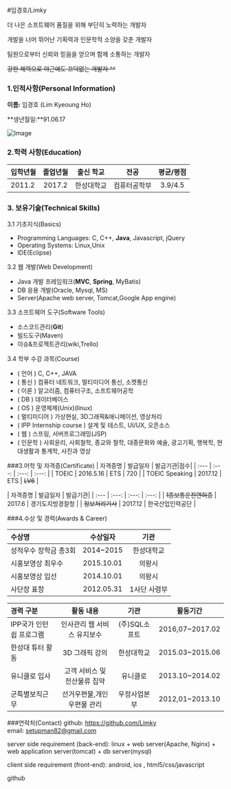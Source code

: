 #임경호/Limky

더 나은 소프트웨어 품질을 위해 부단히 노력하는 개발자  

개발을 너머 뛰어난 기획력과 인문학적 소양을 갖춘 개발자   

팀원으로부터 신뢰와 믿음을 얻으며 함께 소통하는 개발자  

~~강한 체력으로 야근에도 끄덕없는 개발자 ^^~~

### 1.인적사항(Personal Information)  

  **이름:** 임경호 (Lim Kyeoung Ho)
  
  **생년월일:**91.06.17  

  ![Image](https://scontent.xx.fbcdn.net/v/t1.0-9/13133331_159272791137480_2076198251917202711_n.jpg?oh=b6bf53731e6b9294edfff3cfd06723d5&oe=57BB4BBF)
  
### 2.학력 사항(Education)  

| 입학년월 | 졸업년월 | 출신 학교 |전공 | 평균/평점 | 
| :---         |     :---:      |        :---:   |    :---:      | :---:       |  
| 2011.2 | 2017.2 | 한성대학교   |컴퓨터공학부 | 3.9/4.5 |

### 3. 보유기술(Technical Skills)

3.1  기초지식(Basics)
* Programming Languages: C, C++, __Java__, Javascript, jQuery
* Operating Systems: Linux,Unix
* IDE(Eclipse)

3.2 웹 개발(Web Development)
* Java 개발 프레임워크(__MVC__, __Spring__, MyBatis)
* DB 응용 개발(Oracle, Mysql, MS)
* Server(Apache web server, Tomcat,Google App engine)

3.3 소프트웨어 도구(Software Tools)
* 소스코드관리(__Git__)
* 빌드도구(Maven)
* 이슈&프로젝트관리(wiki,Trello)

3.4 학부 수강 과목(Course)
* ( 언어 ) C, C++, JAVA
* ( 통신 ) 컴퓨터 네트워크, 멀티미디어 통신, 소켓통신 
* ( 이론 ) 알고리즘, 컴퓨터구조, 소프트웨어공학 
* ( DB ) 데이터베이스
* ( OS ) 운영체제(Unix)(linux)
* ( 멀티미디어 ) 가상현실, 3D그래픽&애니메이션, 영상처리
* ( IPP Internship course ) 설계 및 테스트, UI/UX, 오픈소스
* ( 웹 ) 스프링, 서버프로그래밍(JSP)
* ( 인문학 ) 사회윤리, 사회철학, 종교와 철학, 대중문화와 예술, 광고기획, 행복학, 현대생활과 통계학, 사진과 영상  


###3.어학 및 자격증(Certificate)
| 자격증명 | 발급일자  | 발급기관|점수| 
| :---         |     :---:      |     :---:   |   :---:   | 
| TOEIC | 2016.5.16 | ETS   | 720  |
|  TOEIC Speaking | 2017.12 | ETS   | ~~LV6~~  |
 
| 자격증명 | 발급일자  | 발급기관|
| :---         |     :---:      |     :---:   |   :---:   | 
| ~~1종보통운전면허증~~ | 2017.6 | 경기도지방경찰청 | 
| ~~정보처리기사~~ | 2017.12 | 한국산업인력공단 | 

###4.수상 및 경력(Awards & Career)

| 수상명 | 수상일자 | 기관 |
| :---         |     :---:      |         :---:    |
| 성적우수 장학금 총3회  | 2014~2015    | 한성대학교   |
| 시홍보영상 최우수     | 2015.10.01      | 의왕시      |
| 시홍보영상 입선  | 2014.10.01    | 의왕시   |
| 사단장 표창     | 2012.05.31     | 1사단 사령부     |

| 경력 구분 | 활동 내용 | 기관 |활동기간 |
| :---         |     :---:      |        :---:   |    :---:      | 
| IPP국가 인턴쉽 프로그램 | 인사관리 웹 서비스 유지보수   | (주)SQL소프트   |2016,07~2017.02  |
| 한성대 튜터 활동 | 3D 그래픽 강의  | 한성대학교     |2015.03~2015.06  |
| 유니클로 입사 | 고객 서비스 및 전산물류 집약    | 유니클로     |2013.10~2014.02  |
| 군특별보직근무| 선거우편물,개인우편물 관리 | 우정사업본부   |2012,01~2013.10  |



###연락처(Contact)
github: https://github.com/Limky  
email: setupman82@gmail.com


server side requirement (back-end):
linux + web server(Apache, Nginx) + web application server(tomcat) + db server(mysql)

client side requirement (front-end):
android, ios , html5/css/javascript 

github




